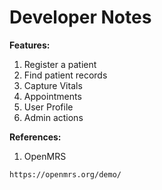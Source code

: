 # Developer Notes

**Features:**

1. Register a patient
2. Find patient records
3. Capture Vitals
4. Appointments
5. User Profile
6. Admin actions

**References:**

1. OpenMRS

`https://openmrs.org/demo/`

